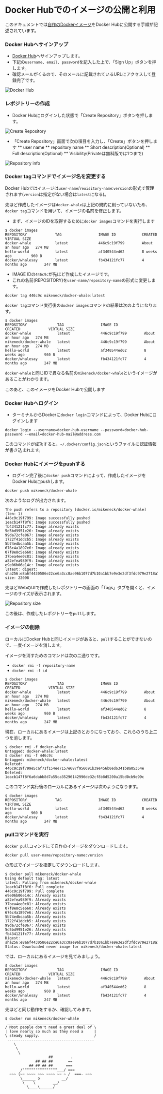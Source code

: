 Docker Hubでのイメージの公開と利用
===

このドキュメントでは[自作のDockerイメージ](2-first-image.md)をDocker Hubに公開する手順が記述されています。

### Docker Hubへサインアップ

* [Docker Hub](https://hub.docker.com/)へサインアップします。
* 下記の`username`、`email`、`password`を記入した上で、「Sign Up」ボタンを押します。
* 確認メールがくるので、そのメールに記載されているURLにアクセスして登録完了です。

![Docker Hub](images/3-hub/docker-hub.png?raw=true)

### レポジトリーの作成

* Docker Hubにログインした状態で「Create Repository」ボタンを押します。

![Create Repository](images/3-hub/new-repo.png?raw=true)

* 「Create Repository」画面で次の項目を入力し、「Create」ボタンを押します
** user name
** repository name
** Short description(Optional)
** Full description(Optional)
** Visibility(Privateは無料版では1つまで)

![Repository info](images/3-hub/repo-info.png?raw=true)

### Docker tagコマンドでイメージ名を変更する

Docker Hubではイメージは`user-name`/`reoisitory-name`:`version`の形式で管理されます(`version`は指定がない場合は`latest`になる)。

先ほど作成したイメージは`docker-whale`は上記の規約に則っていないため、`docker tag`コマンドを用いて、イメージの名前を修正します。

* まず、イメージのIDを取得するために`docker images`コマンドを実行します

```
$ docker images
REPOSITORY             TAG                 IMAGE ID            CREATED             VIRTUAL SIZE
docker-whale           latest              446c9c19f799        About an hour ago   274 MB
hello-world            latest              af340544ed62        8 weeks ago         960 B
docker/whalesay        latest              fb434121fc77        4 months ago        247 MB
```

* IMAGE IDの`446c9c`が先ほど作成したイメージです。
* これの名前(REPOSITORY)を`user-name/repository-name`の形式に変更します。

```
docker tag 446c9c mikeneck/docker-whale:latest
```

`docker tag`コマンド実行後の`docker images`コマンドの結果は次のようになります。

```
$ docker images
REPOSITORY              TAG                 IMAGE ID            CREATED             VIRTUAL SIZE
docker-whale            latest              446c9c19f799        About an hour ago   274 MB
mikeneck/docker-whale   latest              446c9c19f799        About an hour ago   274 MB
hello-world             latest              af340544ed62        8 weeks ago         960 B
docker/whalesay         latest              fb434121fc77        4 months ago        247 MB
```

`docker-whale`と同じIDで異なる名前の`mikeneck/docker-whale`というイメージがあることがわかります。

このあと、このイメージをDocker Hubで公開します

### Docker Hubへログイン

* ターミナルからDockerに`docker login`コマンドによって、Docker Hubにログインします

```
docker login --username=docker-hub-username --password=docker-hub-password --email=docker-hub-mail@address.com
```

このコマンドが成功すると、`~/.docker/config.json`というファイルに認証情報が書き込まれます。

### Docker Hubにイメージをpushする

* ログイン完了後に`docker push`コマンドによって、作成したイメージをDocker Hubにpushします。

```
docker push mikeneck/docker-whale
```

次のようなログが出力されます。

```
The push refers to a repository [docker.io/mikeneck/docker-whale] (len: 1)
446c9c19f799: Image successfully pushed
1eacb147f8f6: Image successfully pushed
fb434121fc77: Image already exists
5d5bd9951e26: Image already exists
99da72cfe067: Image already exists
1722f41ddcb5: Image already exists
5b74edbcaa5b: Image already exists
676c4a1897e6: Image already exists
07f8e8c5e660: Image already exists
37bea4ee0c81: Image already exists
a82efea989f9: Image already exists
e9e06b06e14c: Image already exists
latest: digest: sha256:e8a6f4430586e22ce6a3cc0ae96b1077d7b10a1bb7e9e3e2df3fdc979e2718a7 size: 22098
```

先ほどWebのUIで作成したレポジトリーの画面の「Tags」タブを開くと、イメージのサイズが表示されます。

![Repository size](images/3-hub/created.png?raw=true)

この後は、作成したレポジトリーを`pull`します。

### イメージの削除

ローカルにDocker Hubと同じイメージがあると、`pull`することができないので、一度イメージを消します。

イメージを消すためのコマンドは次の二通りです。

* `docker rmi -f repository-name`
* `docker rmi -f id`

```
$ docker images
REPOSITORY              TAG                 IMAGE ID            CREATED             VIRTUAL SIZE
docker-whale            latest              446c9c19f799        About an hour ago   274 MB
mikeneck/docker-whale   latest              446c9c19f799        About an hour ago   274 MB
hello-world             latest              af340544ed62        8 weeks ago         960 B
docker/whalesay         latest              fb434121fc77        4 months ago        247 MB
```

現在、ローカルにあるイメージは上記のとおりになっており、これらのうち上二つを消します。

```
$ docker rmi -f docker-whale
Untagged: docker-whale:latest
$ docker rmi -f 446c9c
Untagged: mikeneck/docker-whale:latest
Deleted: 446c9c19f799e5caf71f154ee7157e687f956691b39e456b0ed6341b8a05354e
Deleted: 1eacb147f8f6a6dabb8d7a55ca35296142996de32cf8b8d5200a15bd0cb9e99c
```

このコマンド実行後のローカルにあるイメージは次のようになります。

```
$ docker images
REPOSITORY             TAG                 IMAGE ID            CREATED             VIRTUAL SIZE
hello-world            latest              af340544ed62        8 weeks ago         960 B
docker/whalesay        latest              fb434121fc77        4 months ago        247 MB
```

### pullコマンドを実行

`docker pull`コマンドにて自作のイメージをダウンロードします。

```
docker pull user-name/repository-name:version
```

の形式でイメージを指定してダウンロードします。

```
$ docker pull mikeneck/docker-whale
Using default tag: latest
latest: Pulling from mikeneck/docker-whale
1eacb147f8f6: Pull complete
446c9c19f799: Pull complete
e9e06b06e14c: Already exists
a82efea989f9: Already exists
37bea4ee0c81: Already exists
07f8e8c5e660: Already exists
676c4a1897e6: Already exists
5b74edbcaa5b: Already exists
1722f41ddcb5: Already exists
99da72cfe067: Already exists
5d5bd9951e26: Already exists
fb434121fc77: Already exists
Digest: sha256:e8a6f4430586e22ce6a3cc0ae96b1077d7b10a1bb7e9e3e2df3fdc979e2718a7
Status: Downloaded newer image for mikeneck/docker-whale:latest
```

では、ローカルにあるイメージを見てみましょう。

```
$ docker images
REPOSITORY              TAG                 IMAGE ID            CREATED             VIRTUAL SIZE
mikeneck/docker-whale   latest              446c9c19f799        About an hour ago   274 MB
hello-world             latest              af340544ed62        8 weeks ago         960 B
docker/whalesay         latest              fb434121fc77        4 months ago        247 MB
```

先ほどと同じ動作をするか、確認してみます。

```
$ docker run mikeneck/docker-whale
 ________________________________________
/ Most people don't need a great deal of \
| love nearly so much as they need a     |
\ steady supply.                         /
 ----------------------------------------
    \
     \
      \
                    ##        .
              ## ## ##       ==
           ## ## ## ##      ===
       /""""""""""""""""___/ ===
  ~~~ {~~ ~~~~ ~~~ ~~~~ ~~ ~ /  ===- ~~~
       \______ o          __/
        \    \        __/
          \____\______/
```
